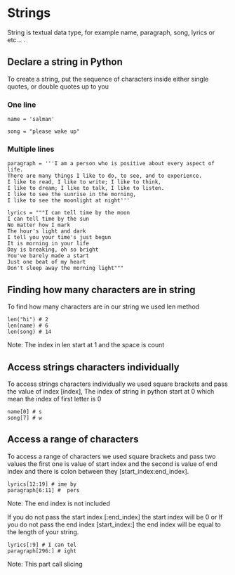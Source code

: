 # Strings
String is textual data type, for example name, paragraph, song, lyrics or etc... .

## Declare a string in Python
To create a string, put the sequence of characters inside either single quotes, or double quotes up to you

### One line
```
name = 'salman'
```
```
song = "please wake up"
```

### Multiple lines
```
paragraph = '''I am a person who is positive about every aspect of life. 
There are many things I like to do, to see, and to experience. 
I like to read, I like to write; I like to think, 
I like to dream; I like to talk, I like to listen. 
I like to see the sunrise in the morning, 
I like to see the moonlight at night'''
```

```
lyrics = """I can tell time by the moon
I can tell time by the sun
No matter how I mark
The hour's light and dark
I tell you your time's just begun
It is morning in your life
Day is breaking, oh so bright
You've barely made a start
Just one beat of my heart
Don't sleep away the morning light"""
```

## Finding how many characters are in string
To find how many characters are in our string we used len method
``` 
len("hi") # 2
len(name) # 6
len(song) # 14 
```
Note: The index in len start at 1 and the space is count

## Access strings characters individually
To access strings characters individually we used square brackets and pass the value of index [index], The index of string in python start at 0 which mean the index of first letter is 0
``` 
name[0] # s
song[7] # w 
```

## Access a range of characters
To access a range of characters we used square brackets and pass two values the first one is value of start index and the second is value of end index and there is colon between they [start_index:end_index].
```
lyrics[12:19] # ime by
paragraph[6:11] #  pers
```
Note: The end index is not included

If you do not pass the start index [:end_index] the start index will be 0 or If you do not pass the end index [start_index:] the end index will be equal to the length of your string.
```
lyrics[:9] # I can tel
paragraph[296:] # ight
```
Note: This part call slicing
